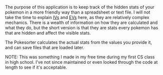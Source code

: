 The purpose of this application is to keep track of the hidden stats of your pokemon in a more friendly way than a spreadsheet or text file. I will not take the time to explain [IVs][1] and [EVs][2] here, as they are relatively complex mechanics. There is a wealth of information on how they are calculated and what they do, but the short version is that they are stats every pokemon has that are hidden and affect the visible stats.

The Pokesorter calculates the actual stats from the values you provide it, and can save files that are loaded later.

NOTE: This was something I made in my free time during my first CS class in high school. I've not since maintained or even looked through the code at length to see if it's acceptable.

[1]:http://www.serebii.net/games/ivs.shtml
[2]:http://www.serebii.net/games/evs.shtml
